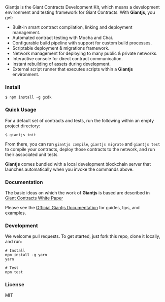 Giantjs is the Giant Contracts Development Kit, which means a development environment and testing framework for Giant Contracts.
With **Giantjs**, you get:

* Built-in smart contract compilation, linking and deployment management.
* Automated contract testing with Mocha and Chai.
* Configurable build pipeline with support for custom build processes.
* Scriptable deployment & migrations framework.
* Network management for deploying to many public & private networks.
* Interactive console for direct contract communication.
* Instant rebuilding of assets during development.
* External script runner that executes scripts within a **Giantjs** environment.

### Install

```
$ npm install -g gcdk
```

### Quick Usage

For a default set of contracts and tests, run the following within an empty project directory:

```
$ giantjs init
```

From there, you can run `giantjs compile`, `giantjs migrate` and `giantjs test` to compile your contracts, deploy those contracts to the network, and run their associated unit tests.

**Giantjs** comes bundled with a local development blockchain server that launches automatically when you invoke the commands above.

### Documentation

The basic ideas on which the work of **Giantjs** is based are described in [Giant Contracts White Paper](https://giantpay.network/whitepaper/contracts)

Please see the [Official Giantjs Documentation](https://github.com/GiantPay/giantjs/wiki) for guides, tips, and examples.

### Development

We welcome pull requests. To get started, just fork this repo, clone it locally, and run:

```shell
# Install
npm install -g yarn
yarn

# Test
npm test
```

### License

MIT
